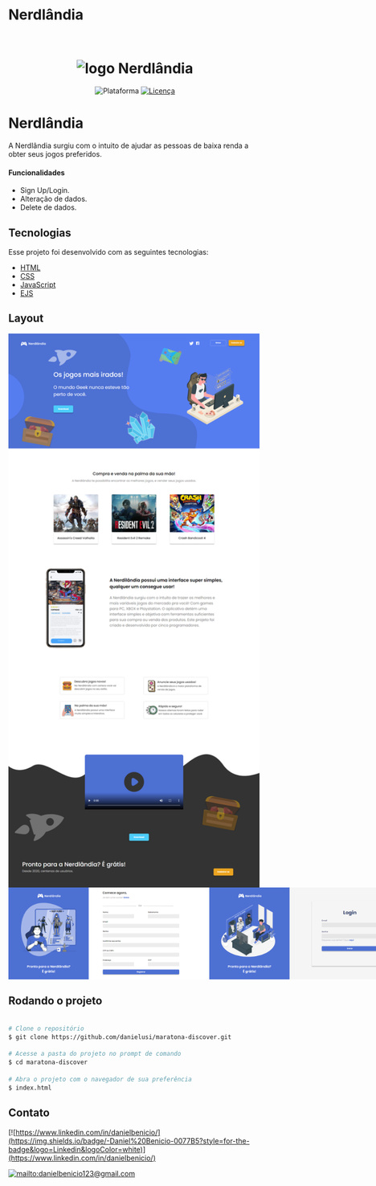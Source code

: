 
# Nerdlândia

<h1 align="center">
  <br>
    <img src="https://github.com/danielusi/nerdlandia/blob/main/assets/images/images-readme/slogan.png" width="900" heigh="150" alt="logo Nerdlândia">
</h1>
<p align="center">
    <img alt="Plataforma" src="https://img.shields.io/static/v1?label=Plataforma&message=PC&color=294D38&labelColor=567DF0">
    <a href="https://github.com/danielusi/maratona-discover/blob/main/LICENSE">
        <img alt="Licença" src="https://img.shields.io/static/v1?label=License&message=MIT&color=294D38&labelColor=567DF0">
    </a>
</p>

# Nerdlândia
A Nerdlândia surgiu com o intuito de ajudar as pessoas de baixa renda a obter seus jogos preferidos.

#### Funcionalidades
* Sign Up/Login.
* Alteração de dados.
* Delete de dados.

## Tecnologias
Esse projeto foi desenvolvido com as seguintes tecnologias:

- [HTML](https://pt.wikipedia.org/wiki/HTML)
- [CSS](https://pt.wikipedia.org/wiki/Cascading_Style_Sheets)
- [JavaScript](https://pt.wikipedia.org/wiki/JavaScript)
- [EJS](https://ejs.co/)

## Layout
<div style="display: flex; align-items: 'center';">
    <img src="https://github.com/NerdIandia/nerdlandia-web/blob/main/public/assets/images/images-readme/home-page.png?raw=true" width="500px">
</div>
<div style="display: flex; flex-direction: 'column'; align-items: 'center';">
     <img src="https://github.com/NerdIandia/nerdlandia-web/blob/main/public/assets/images/images-readme/sign-up.png?raw=true" width="400px">
     <img src="https://github.com/NerdIandia/nerdlandia-web/blob/main/public/assets/images/images-readme/login.png?raw=true" width="400px">
     <img src="https://github.com/NerdIandia/nerdlandia-web/blob/main/public/assets/images/images-readme/profile.png?raw=true" width="400px">
     <img src="https://github.com/NerdIandia/nerdlandia-web/blob/main/public/assets/images/images-readme/forget.png?raw=true" width="400px">
 </div>

## Rodando o projeto

```bash

# Clone o repositório
$ git clone https://github.com/danielusi/maratona-discover.git

# Acesse a pasta do projeto no prompt de comando
$ cd maratona-discover

# Abra o projeto com o navegador de sua preferência
$ index.html
```

## Contato 

[![https://www.linkedin.com/in/danielbenicio/](https://img.shields.io/badge/-Daniel%20Benicio-0077B5?style=for-the-badge&logo=Linkedin&logoColor=white)](https://www.linkedin.com/in/danielbenicio/)

[![mailto:danielbenicio123@gmail.com](https://img.shields.io/badge/danielbenicio123@gmail.com-D14836?style=for-the-badge&logo=Gmail&logoColor=white)](mailto:danielbenicio123@gmail.com)
